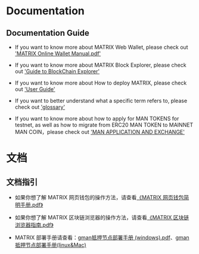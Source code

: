 # Documentation

## Documentation Guide

+ If you want to know more about MATRIX Web Wallet, please check out ['MATRIX Online Wallet Manual.pdf'](https://github.com/MatrixAINetwork/MATRIX_docs/blob/master/ENGLISH_DOCS/MATRIX_Web_Wallet/MATRIX%20Online%20Wallet%20Manual.pdf)

+ If you want to know more about MATRIX Block Explorer, please check out ['Guide to BlockChain Explorer'](https://github.com/MatrixAINetwork/MATRIX_docs/blob/master/ENGLISH_DOCS/MATRIX_Blockchain_Explorer/Guide_to_Blockchain_Explorer.md)

+ If you want to know more about How to deploy MATRIX, please check out ['User Guide'](https://github.com/MatrixAINetwork/MATRIX_docs/blob/master/ENGLISH_DOCS/MATRIX_User_guide/User%20Guide.md)

+ If you want to better understand what a specific term refers to, please check out ['glossary'](https://github.com/MatrixAINetwork/MATRIX_docs/blob/master/ENGLISH_DOCS/Glossary/Glossary.md)

+ If you want to know more about how to apply for MAN TOKENS for testnet, as well as how to migrate from ERC20 MAN TOKEN to MAINNET MAN COIN，please check out ['MAN APPLICATION AND EXCHANGE'](https://github.com/MatrixAINetwork/MATRIX_docs/blob/master/ENGLISH_DOCS/MATRIX_MAN_APPLICATION%20AND%20EXCHANGE/MAN%20APPLICATION%20AND%20EXCHANGE.md)


# 文档

## 文档指引

+ 如果你想了解 MATRIX 网页钱包的操作方法，请查看[《MATRIX 网页钱包简明手册.pdf》](https://github.com/MatrixAINetwork/MATRIX_docs/blob/master/%E4%B8%AD%E6%96%87%E6%96%87%E6%A1%A3/MATRIX%20%E7%BD%91%E9%A1%B5%E9%92%B1%E5%8C%85%E7%AE%80%E6%98%8E%E6%89%8B%E5%86%8C.pdf)

+ 如果你想了解 MATRIX 区块链浏览器的操作方法，请查看[《MATRIX 区块链浏览器指南.pdf》](https://github.com/MatrixAINetwork/MATRIX_docs/blob/master/%E4%B8%AD%E6%96%87%E6%96%87%E6%A1%A3/MATRIX%20%E5%8C%BA%E5%9D%97%E9%93%BE%E6%B5%8F%E8%A7%88%E5%99%A8%E6%8C%87%E5%8D%97.pdf)

+ MATRIX 部署手册请查看：[gman抵押节点部署手册 (windows).pdf](https://github.com/MatrixAINetwork/MATRIX_docs/blob/master/%E4%B8%AD%E6%96%87%E6%96%87%E6%A1%A3/gman%E6%8A%B5%E6%8A%BC%E8%8A%82%E7%82%B9%E9%83%A8%E7%BD%B2%E6%89%8B%E5%86%8C%20(windows).pdf)、[gman抵押节点部署手册(linux&Mac)](https://github.com/MatrixAINetwork/MATRIX_docs/blob/master/%E4%B8%AD%E6%96%87%E6%96%87%E6%A1%A3/gman%E6%8A%B5%E6%8A%BC%E8%8A%82%E7%82%B9%E6%93%8D%E4%BD%9C%E6%89%8B%E5%86%8C(linux%26Mac).pdf)

